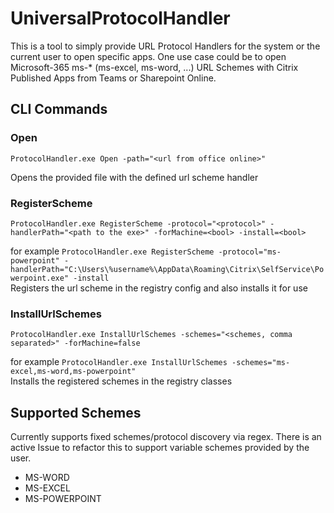 # UniversalProtocolHandler

This is a tool to simply provide URL Protocol Handlers for the system or the current user to open specific apps.
One use case could be to open Microsoft-365 ms-* (ms-excel, ms-word, ...) URL Schemes with Citrix Published Apps from Teams or Sharepoint Online.

## CLI Commands

### Open

```ProtocolHandler.exe Open -path="<url from office online>"```
  
Opens the provided file with the defined url scheme handler
  
### RegisterScheme

```ProtocolHandler.exe RegisterScheme -protocol="<protocol>" -handlerPath="<path to the exe>" -forMachine=<bool> -install=<bool>```

for example ```ProtocolHandler.exe RegisterScheme -protocol="ms-powerpoint" -handlerPath="C:\Users\%username%\AppData\Roaming\Citrix\SelfService\Powerpoint.exe" -install```  
Registers the url scheme in the registry config and also installs it for use

### InstallUrlSchemes

```ProtocolHandler.exe InstallUrlSchemes -schemes="<schemes, comma separated>" -forMachine=false```

for example ```ProtocolHandler.exe InstallUrlSchemes -schemes="ms-excel,ms-word,ms-powerpoint"```  
Installs the registered schemes in the registry classes

## Supported Schemes

Currently supports fixed schemes/protocol discovery via regex. There is an active Issue to refactor this to support variable schemes provided by the user.

* MS-WORD
* MS-EXCEL
* MS-POWERPOINT
